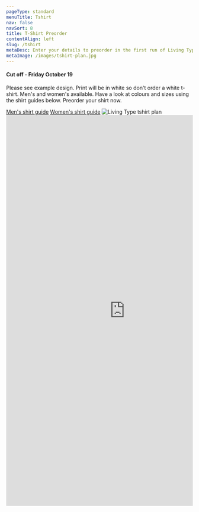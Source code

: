 ```yaml
---
pageType: standard
menuTitle: Tshirt
nav: false
navSort: 8
title: T-Shirt Preorder
contentAlign: left
slug: /tshirt
metaDesc: Enter your details to preorder in the first run of Living Type t-shirts
metaImage: /images/tshirt-plan.jpg
---
```

<div class="row">
    <div class="col-md-6 mb-5">

<h4 class="text-warning">Cut off - Friday October 19</h4>
        <p>Please see example design. Print will be in white so don't order a white t-shirt. Men's and women's available. Have a look at colours and sizes using the shirt guides below. Preorder your shirt now.</p>
        <a href="/images/mens-shirt-guide.pdf" class="btn btn-outline-secondary" target="_blank" rel="noopener noreferrer">Men's shirt guide</a>
        <a href="/images/womens-shirt-guide.pdf" class="btn btn-outline-secondary" target="_blank" rel="noopener noreferrer">Women's shirt guide</a>
        <img src="/images/tshirt-plan.jpg" alt="Living Type tshirt plan" class="img-fluid mt-3">
    </div>
    <div class="col-md-6 embed-responsive embed-responsive-1by1" style="overflow:auto;-webkit-overflow-scrolling:touch">

<iframe src="https://docs.google.com/forms/d/e/1FAIpQLSc5hjYHg-96NHkjrHkaBsBQXW_wPZ57OKJ1qkIUNtHea_80gg/viewform?embedded=true" width="640" height="1057" frameborder="0" marginheight="0" marginwidth="0">Loading...</iframe>
    </div>
</div>
